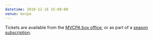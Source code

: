 ```yaml
---
datetime: 2018-12-16 15:00:00
venue: mvcpa
---
```


Tickets are available from the
<a href="https://tickets.mvcpa.com/ordertickets.asp?p=1102&src=default" target="_blank">MVCPA box office</a>,
or as part of a [season subscription](/concerts#subscription).
